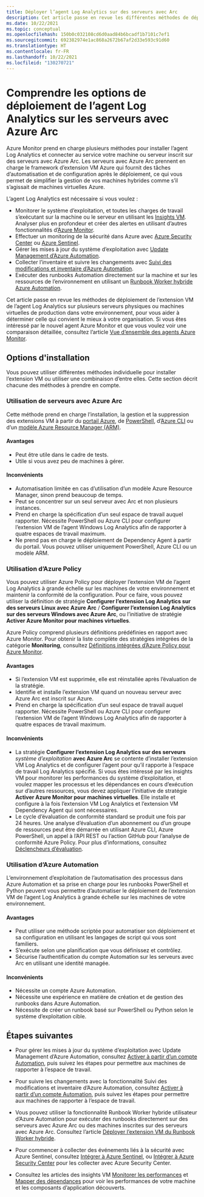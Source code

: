 ```yaml
---
title: Déployer l’agent Log Analytics sur des serveurs avec Arc
description: Cet article passe en revue les différentes méthodes de déploiement de l’agent Log Analytics sur des machines Windows et Linux inscrites sur des serveurs avec Azure Arc dans votre centre de données local ou un autre environnement cloud.
ms.date: 10/22/2021
ms.topic: conceptual
ms.openlocfilehash: 150b0c032108cd6d0aad84b6bcadf1b7101c7ef1
ms.sourcegitcommit: 692382974e1ac868a2672b67af2d33e593c91d60
ms.translationtype: HT
ms.contentlocale: fr-FR
ms.lasthandoff: 10/22/2021
ms.locfileid: "130270721"
---
```

# <a name="understand-deployment-options-for-the-log-analytics-agent-on-azure-arc-enabled-servers"></a>Comprendre les options de déploiement de l’agent Log Analytics sur les serveurs avec Azure Arc

Azure Monitor prend en charge plusieurs méthodes pour installer l’agent Log Analytics et connecter au service votre machine ou serveur inscrit sur des serveurs avec Azure Arc. Les serveurs avec Azure Arc prennent en charge le framework d’extension VM Azure qui fournit des tâches d’automatisation et de configuration après le déploiement, ce qui vous permet de simplifier la gestion de vos machines hybrides comme s’il s’agissait de machines virtuelles Azure.

L’agent Log Analytics est nécessaire si vous voulez :

* Monitorer le système d’exploitation, et toutes les charges de travail s’exécutant sur la machine ou le serveur en utilisant les [Insights VM](../../azure-monitor/vm/vminsights-overview.md). Analyser plus en profondeur et créer des alertes en utilisant d’autres fonctionnalités d’[Azure Monitor](../../azure-monitor/overview.md).
* Effectuer un monitoring de la sécurité dans Azure avec [Azure Security Center](../../security-center/security-center-introduction.md) ou [Azure Sentinel](../../sentinel/overview.md).
* Gérer les mises à jour du système d’exploitation avec [Update Management d’Azure Automation](../../automation/update-management/overview.md).
* Collecter l’inventaire et suivre les changements avec [Suivi des modifications et inventaire d’Azure Automation](../../automation/change-tracking/overview.md).
* Exécuter des runbooks Automation directement sur la machine et sur les ressources de l’environnement en utilisant un [Runbook Worker hybride Azure Automation](../../automation/automation-hybrid-runbook-worker.md).

Cet article passe en revue les méthodes de déploiement de l’extension VM de l’agent Log Analytics sur plusieurs serveurs physiques ou machines virtuelles de production dans votre environnement, pour vous aider à déterminer celle qui convient le mieux à votre organisation. Si vous êtes intéressé par le nouvel agent Azure Monitor et que vous voulez voir une comparaison détaillée, consultez l’article [Vue d’ensemble des agents Azure Monitor](../../azure-monitor//agents/agents-overview.md).  

## <a name="installation-options"></a>Options d'installation

Vous pouvez utiliser différentes méthodes individuelle pour installer l’extension VM ou utiliser une combinaison d’entre elles. Cette section décrit chacune des méthodes à prendre en compte.

### <a name="using-arc-enabled-servers"></a>Utilisation de serveurs avec Azure Arc

Cette méthode prend en charge l’installation, la gestion et la suppression des extensions VM à partir du [portail Azure](manage-vm-extensions-portal.md), de [PowerShell](manage-vm-extensions-powershell.md), d’[Azure CLI](manage-vm-extensions-cli.md) ou d’un [modèle Azure Resource Manager (ARM)](manage-vm-extensions-template.md).

#### <a name="advantages"></a>Avantages

* Peut être utile dans le cadre de tests.
* Utile si vous avez peu de machines à gérer.

#### <a name="disadvantages"></a>Inconvénients

* Automatisation limitée en cas d’utilisation d’un modèle Azure Resource Manager, sinon prend beaucoup de temps.
* Peut se concentrer sur un seul serveur avec Arc et non plusieurs instances.
* Prend en charge la spécification d’un seul espace de travail auquel rapporter. Nécessite PowerShell ou Azure CLI pour configurer l’extension VM de l’agent Windows Log Analytics afin de rapporter à quatre espaces de travail maximum.
* Ne prend pas en charge le déploiement de Dependency Agent à partir du portail. Vous pouvez utiliser uniquement PowerShell, Azure CLI ou un modèle ARM.

### <a name="using-azure-policy"></a>Utilisation d’Azure Policy

Vous pouvez utiliser Azure Policy pour déployer l’extension VM de l’agent Log Analytics à grande échelle sur les machines de votre environnement et maintenir la conformité de la configuration. Pour ce faire, vous pouvez utiliser la définition de stratégie **Configurer l’extension Log Analytics sur des serveurs Linux avec Azure Arc** / **Configurer l’extension Log Analytics sur des serveurs Windows avec Azure Arc**, ou l’initiative de stratégie **Activer Azure Monitor pour machines virtuelles**.

Azure Policy comprend plusieurs définitions prédéfinies en rapport avec Azure Monitor. Pour obtenir la liste complète des stratégies intégrées de la catégorie **Monitoring**, consultez [Définitions intégrées d’Azure Policy pour Azure Monitor](../../azure-monitor/policy-reference.md).

#### <a name="advantages"></a>Avantages

* Si l’extension VM est supprimée, elle est réinstallée après l’évaluation de la stratégie.
* Identifie et installe l’extension VM quand un nouveau serveur avec Azure Arc est inscrit sur Azure.
* Prend en charge la spécification d’un seul espace de travail auquel rapporter. Nécessite PowerShell ou Azure CLI pour configurer l’extension VM de l’agent Windows Log Analytics afin de rapporter à quatre espaces de travail maximum.

#### <a name="disadvantages"></a>Inconvénients

* La stratégie **Configurer l’extension Log Analytics sur des serveurs** *système d’exploitation* **avec Azure Arc** se contente d’installer l’extension VM Log Analytics et de configurer l’agent pour qu’il rapporte à l’espace de travail Log Analytics spécifié. Si vous êtes intéressé par les insights VM pour monitorer les performances du système d’exploitation, et voulez mapper les processus et les dépendances en cours d’exécution sur d’autres ressources, vous devez appliquer l’initiative de stratégie **Activer Azure Monitor pour machines virtuelles**. Elle installe et configure à la fois l’extension VM Log Analytics et l’extension VM Dependency Agent qui sont nécessaires.
* Le cycle d’évaluation de conformité standard se produit une fois par 24 heures. Une analyse d’évaluation d’un abonnement ou d’un groupe de ressources peut être démarrée en utilisant Azure CLI, Azure PowerShell, un appel à l’API REST ou l’action GitHub pour l’analyse de conformité Azure Policy. Pour plus d’informations, consultez [Déclencheurs d’évaluation](../../governance/policy/how-to/get-compliance-data.md#evaluation-triggers).

### <a name="using-azure-automation"></a>Utilisation d’Azure Automation

L’environnement d’exploitation de l’automatisation des processus dans Azure Automation et sa prise en charge pour les runbooks PowerShell et Python peuvent vous permettre d’automatiser le déploiement de l’extension VM de l’agent Log Analytics à grande échelle sur les machines de votre environnement.

#### <a name="advantages"></a>Avantages

* Peut utiliser une méthode scriptée pour automatiser son déploiement et sa configuration en utilisant les langages de script qui vous sont familiers.
* S’exécute selon une planification que vous définissez et contrôlez.
* Sécurise l’authentification du compte Automation sur les serveurs avec Arc en utilisant une identité managée.

#### <a name="disadvantages"></a>Inconvénients

* Nécessite un compte Azure Automation.
* Nécessite une expérience en matière de création et de gestion des runbooks dans Azure Automation.
* Nécessite de créer un runbook basé sur PowerShell ou Python selon le système d’exploitation cible.

## <a name="next-steps"></a>Étapes suivantes

* Pour gérer les mises à jour du système d’exploitation avec Update Management d’Azure Automation, consultez [Activer à partir d’un compte Automation](../../automation/update-management/enable-from-automation-account.md), puis suivez les étapes pour permettre aux machines de rapporter à l’espace de travail.

* Pour suivre les changements avec la fonctionnalité Suivi des modifications et inventaire d’Azure Automation, consultez [Activer à partir d’un compte Automation](../../automation/change-tracking/enable-from-automation-account.md), puis suivez les étapes pour permettre aux machines de rapporter à l’espace de travail.

* Vous pouvez utiliser la fonctionnalité Runbook Worker hybride utilisateur d’Azure Automation pour exécuter des runbooks directement sur des serveurs avec Azure Arc ou des machines inscrites sur des serveurs avec Azure Arc. Consultez l’article [Déployer l’extension VM du Runbook Worker hybride](../../automation/extension-based-hybrid-runbook-worker-install.md).

* Pour commencer à collecter des événements liés à la sécurité avec Azure Sentinel, consultez [Intégrer à Azure Sentinel](scenario-onboard-azure-sentinel.md), ou [Intégrer à Azure Security Center](../../security-center/quickstart-onboard-machines.md) pour les collecter avec Azure Security Center.

* Consultez les articles des insights VM [Monitorer les performances](../../azure-monitor/vm/vminsights-performance.md) et [Mapper des dépendances](../../azure-monitor/vm/vminsights-maps.md) pour voir les performances de votre machine et les composants d’application découverts.